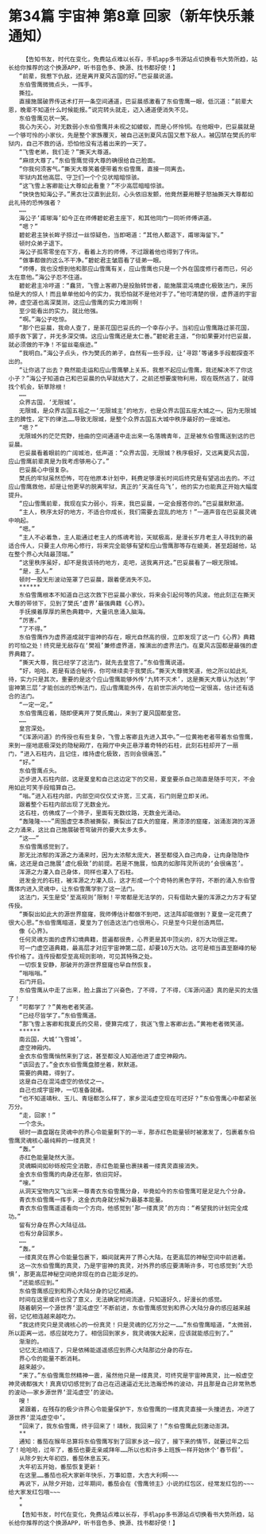 # 第34篇 宇宙神 第8章 回家（新年快乐兼通知）
        【告知书友，时代在变化，免费站点难以长存，手机app多书源站点切换看书大势所趋，站长给你推荐的这个换源APP，听书音色多、换源、找书都好使！】
       “前辈，我惹下仇敌，还是离开夏风古国的好。”巴妥晨说道。
       东伯雪鹰微微点头，一挥手。
       撕拉。
       直接施展破界传送术打开一条空间通道，巴妥晨感激看了东伯雪鹰一眼，低沉道：“前辈大恩，晚辈不知道什么时候能报。”说完转头就走，迈入通道便消失不见。
       东伯雪鹰见状一笑。
       我心为天心，对无数弱小东伯雪鹰并未视之如蝼蚁，而是心怀怜悯。在他眼中，巴妥晨就是一个够可怜的小家伙，先是整个家族覆灭，被自己送到夏风古国又惹下敌人。被囚禁在樊氏的牢狱内，自己不救的话，恐怕他没有活着出来的一天了。
       “飞雪老弟，我们走？”撕天大尊道。
       “麻烦大尊了。”东伯雪鹰觉得大尊的确很给自己脸面。
       “你我何须客气。”撕天大尊笑着便带着东伯雪鹰，直接一同离去。
       牢狱内其他高层、守卫们一个个见状暗暗惊骇。
       “这飞雪上客卿能让大尊如此看重？”不少高层暗暗惊骇。
       “快快告知海公子。”黑衣壮汉直到此刻，心头依旧发颤，他竟然要用鞭子怒抽撕天大尊都如此礼待的恐怖强者？
       ……
       海公子‘甫琊海’如今正在师傅碧蛇君主座下，和其他同门一同听师傅讲道。
       “嗯？”
       碧蛇君主狭长眸子掠过一丝惊疑色，当即喝道：“其他人都退下，甫琊海留下。”
       顿时众弟子退下。
       海公子孤零零坐在下方，看着上方的师傅，不过跟着他也得到了传讯。
       “做事都做的这么不干净。”碧蛇君主皱眉看了徒弟一眼。
       “师傅，我也没想到他和那应山雪鹰有关，应山雪鹰也只是一个外在国度修行者而已，何必太在意他。”海公子忍不住道。
       碧蛇君主冷哼道：“蠢货，飞雪上客卿乃是投胎转世者，能施展混沌境虚化极致法门，来历怕是大的惊人！而且单单他如今的实力，我恐怕就不是他对手了。”他可清楚的很，虚界道的宇宙神，虚空道也高深莫测，这应山雪鹰的实力难测啊！
       至少能看出的实力，就比他强。
       “啊。”海公子吃惊。
       “那个巴妥晨，我命人查了，是荼花国巴妥氏的一个幸存小子。当初应山雪鹰路过荼花国，顺手救下罢了，并无多深交情。这应山雪鹰还是太仁善。”碧蛇君主道，“你如果要对付巴妥晨，就必须做的干净！不留丝毫痕迹。”
       “我明白。”海公子点头，作为樊氏的弟子，自然有一些手段，让‘寻踪’等诸多手段都探查不出的。
       “让你逃了出去？竟然能走运和应山雪鹰攀上关系，我惹不起应山雪鹰，我还解决不了你这小子？”海公子知道自己和巴妥晨的仇早就结大了，之前还想要废物利用，现在既然逃了，就得找个机会，斩草除根！
       ……
       众界古国，‘无限城’。
       无限城，是众界古国五祖之一‘无限城主’的地方，也是众界古国五座大城之一。因为无限城主的脾性，定下的律法……导致无限城，是整个众界古国五大城中秩序最好的一座城池。
       “嗯？”
       无限城外的茫茫荒野，扭曲的空间通道中走出来一名落魄青年，正是被东伯雪鹰送到这的巴妥晨。
       巴妥晨看着眼前的广阔城池，低声道：“众界古国，无限城？秩序极好，又远离夏风古国，应山雪鹰前辈真是为我考虑够用心了。”
       巴妥晨心中很复杂。
       樊氏的牢狱虽然恐怖，可在他原本计划中，耗费足够漫长时间后终究是有望逃出去的。不过应山雪鹰救他，却是让他更早的脱离牢狱，真正的‘天高任鸟飞’，他的实力也能真正开始大幅度提升。
       “应山雪鹰前辈，我现在实力弱小，将来，我巴妥晨，一定会报答你的。”巴妥晨默默道。
       “主人，秩序太好的地方，不适合你成长，我们需要去混乱的地方！”一道声音在巴妥晨灵魂中响起。
       “嗯。”
       “主人不必着急，主人能通过老主人的炼魂考验，天赋极高，是漫长岁月老主人寻找到的最适合传人，只要主人你用心修行，将来完全能够有望和应山雪鹰那等存在媲美，甚至超越他，站在整个界心大陆最顶端。”
       “这里秩序虽好，却不是我该待的地方，走吧，送我离开这。”巴妥晨看了一眼无限城。
       “是，主人。”
       顿时一股无形波动笼罩了巴妥晨，跟着便消失不见。
       ******
       东伯雪鹰根本不知道自己这次救下巴妥晨小家伙，将来会引起何等的风波。他此刻正在撕天大尊的带领下，见到了樊氏‘虚界’最强典籍《心界》。
       手抚摸着厚厚的黑色典籍中，大量讯息涌入脑海。
       “厉害。”
       “了不得。”
       东伯雪鹰作为虚界道成就宇宙神的存在，眼光自然高的很，立即发现了这一门《心界》典籍的可怕之处！终究是无敌存在‘樊祖’兼修虚界道，推演出的虚界法门。在夏风古国都是最强的虚界典籍了。
       “撕天大尊，我已经学了这法门，就先去皇宫了。”东伯雪鹰说道。
       “好，哈哈，若是有适合秘传，你可继续卖于我樊氏。”撕天大尊微笑道，他之所以如此礼待，实力只是其次，重要的是这个应山雪鹰能够外传‘九转不灭术’，这是撕天大尊认为达到‘宇宙神第三层’才能创出的恐怖法门，应山雪鹰能外传，在前世宗派内地位一定很高，估计还有适合的法门。
       “一定一定。”
       东伯雪鹰应着，随即便离开了樊氏魔山，来到了夏风国都皇宫。
       ……
       皇宫深处。
       “《浑源问道》的传授也有些复杂，飞雪上客卿且先进入其中。”一位黄袍老者带着东伯雪鹰，来到一座地底极深处的隐秘殿厅，在殿厅中央正悬浮着奇特的石柱，此刻石柱却开了一扇门，“进入石柱内，且记住，维持虚化极致，否则会很痛苦。”
       “好。”
       东伯雪鹰点头。
       迈步进入石柱内部，这是夏皇和自己这边定下的交易，夏皇要杀自己简直是随手可灭，不会用如此可笑手段暗算自己。
       “嗡。”进入石柱内部，内部空间仅仅丈许宽，三丈高，石门则是立即关闭。
       跟着整个石柱内部出现了无数金光。
       这石柱，仿佛成了一个筛子，里面有无数纹路，无数金光涌动。
       “轰隆隆~~~”周围虚空本质被撕裂，撕裂出了巨大的窟窿，黑漆漆的窟窿，汹涌澎湃的浑源之力涌来，这比自己施展破苍穹破开的要大太多太多。
       “这——”
       东伯雪鹰感觉到了。
       那无比浓郁的浑源之力涌来时，因为太浓郁太庞大，甚至都侵入自己肉身，让肉身隐隐作痛，这还是自己施展‘虚化极致’的前提。若是不施展，怕真的如那阵灵所说的‘会很痛苦’。
       浑源之力灌入自己身体，同样也灌入了石柱。
       迸发金光的石柱，被浑源之力灌入后，这才形成一个个奇特的黑色字符，不断的涌入东伯雪鹰体内进入灵魂中，让东伯雪鹰学到了这一法门。
       这法门，天生是受‘至高规则’限制！平常都是无法学的，只有借助大量的浑源之力方才有望传授。
       “撕裂出如此大的源世界窟窿，我师傅估计都做不到吧，这法阵却能做到？夏皇一定花费了很大心思。”东伯雪鹰暗道，夏皇为了创造这法门也很用心，只是至今只是创造两层。
       像《心界》。
       任何灵魂方面的虚界幻境典籍，普遍都很贵，心界更是其中顶尖的，8万大功很正常。
       可一门虚空道典籍，最高层才对应宇宙神第二层，却要10万大功。这可是相当直至巅峰的秘传价格了。连传授都受至高规则影响，可见其特殊之处。
       一切恢复安静，那破开的源世界窟窿也早自然恢复。
       “嗡嗡嗡。”
       石门开启。
       东伯雪鹰从中走了出来，脸上露出了兴奋色，了不得，了不得，《浑源问道》真的是买的太值了！
       “可都学了？”黄袍老者笑道。
       “已经尽皆学了。”东伯雪鹰道。
       “那飞雪上客卿和我夏氏的交易，便算完成了，我送飞雪上客卿出去。”黄袍老者微笑道。
       ******
       南云国，大城‘飞雪城’。
       虚空神殿内。
       金衣东伯雪鹰悄然来到了这，甚至都没人知道他进了虚空神殿内。
       “该回去了。”金衣东伯雪鹰盘膝坐着，默默道。
       需要的典籍，得到了。
       这是自己在混沌虚空的依仗之一。
       自己也成宇宙神，一切准备就绪。
       “也不知道靖秋、玉儿、青瑶都怎么样了，家乡混沌虚空现在可还好？”东伯雪鹰心中都紧张万分。
       “走，回家！”
       一个念头。
       顿时一直盘踞在灵魂中的界心令能量剩下的一半，那赤红色能量顿时被激发了，包裹着东伯雪鹰灵魂核心最纯粹的一缕真灵！
       “轰。”
       赤红色能量陡然大涨。
       灵魂瞬间如砂砾般完全消散，赤红色能量也裹挟着一缕真灵直接消失。
       金衣东伯雪鹰的肉身还在那，依旧完好。
       “嗖。”
       从洞天宝物内又飞出来一尊青衣东伯雪鹰分身，毕竟如今的东伯雪鹰可是足足九个分身。
       青衣东伯雪鹰一挥手，这金衣肉身就分解为最基本能量。
       青衣东伯雪鹰遥遥看向一个方向，他感觉到‘那一缕真灵’的方向：“希望我的计划完全成功。”
       留有分身在界心大陆征战。
       也有分身回家乡。
       ……
       “轰。”
       一缕真灵在界心令能量包裹下，瞬间就离开了界心大陆，在更高层的神秘空间中前进着。
       这一次东伯雪鹰的真灵，乃是宇宙神的真灵，对外界的感应要清晰许多，可也感觉到‘大恐惧’，那更高层神秘空间绝非现在的自己能涉足的。
       “还能感应到。”
       东伯雪鹰感应到和界心大陆分身的记忆相通。
       时间在这里或许也没了意义，无法确定时间流速，只知道好久，好漫长的感觉。
       随着朝另一个源世界‘混沌虚空’不断前进，东伯雪鹰感觉到和界心大陆分身的感应越来越弱，记忆相连越来越吃力。
       “我这终究只是灵魂核心的一份真灵！只是灵魂的亿万分之一……”东伯雪鹰暗道，“太微弱，所以距离一远，感应就吃力了。相信回到家乡，我灵魂强大起来，应该就能感应到了。”
       渐渐的。
       记忆无法相连了，只是依稀能遥遥感应到界心大陆那边分身的存在。
       界心令的能量不断消耗。
       越来越少。
       “来了。”东伯雪鹰忽然精神一震，虽然他只是一缕真灵，可终究是宇宙神真灵，比一般虚空神灵魂都强大！真真切切感觉到了自己在迅速逼近无比浩瀚恐怖的波动，并且那是自己非常熟悉的波动——家乡源世界‘混沌虚空’的波动。
       嗖！
       紧跟着，在残存的极少许界心令能量保护下，东伯雪鹰的一缕真灵直接一头撞进去，冲进了源世界‘混沌虚空中’。
       “回来了，我东伯雪鹰，终于回来了！靖秋，我回来了！”东伯雪鹰此刻激动澎湃。
       **
       通知：番茄在猴年总算将东伯雪鹰写到了回家乡这一段了，接下来的情节，就要过年之后了！哈哈哈，过年了，番茄也要走亲戚拜年……所以也和许多上班族一样开始休个‘春节假’。
       从除夕到大年初四，番茄休息五天。
       大年初五开始，番茄恢复更新！
       在这里……番茄也祝大家新年快乐，万事如意，大吉大利啊~~~
       再说下，从除夕开始，过年期间，番茄会在《雪鹰领主》小说的红包区，经常发红包的~~~给大家发红包哦~~~
       *
       *
       【告知书友，时代在变化，免费站点难以长存，手机app多书源站点切换看书大势所趋，站长给你推荐的这个换源APP，听书音色多、换源、找书都好使！】